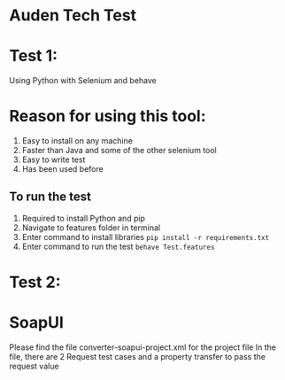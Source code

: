 # Auden Tech Test
# Test 1:
Using Python with Selenium and behave
# Reason for using this tool: 
1. Easy to install on any machine
2. Faster than Java and some of the other selenium tool
3. Easy to write test
4. Has been used before

## To run the test
1. Required to install Python and pip 
2. Navigate to features folder in terminal
3. Enter command to install libraries
``` pip install -r requirements.txt ```
4. Enter command to run the test
``` behave Test.features ```

# Test 2:
# SoapUI
Please find the file converter-soapui-project.xml for the project file
In the file, there are 2 Request test cases and a property transfer to pass the request value

